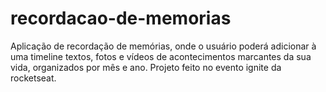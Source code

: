 # recordacao-de-memorias

Aplicação de recordação de memórias, onde o usuário poderá adicionar à uma timeline textos, fotos e vídeos de acontecimentos marcantes da sua vida, organizados por mês e ano. Projeto feito no evento ignite da rocketseat.
